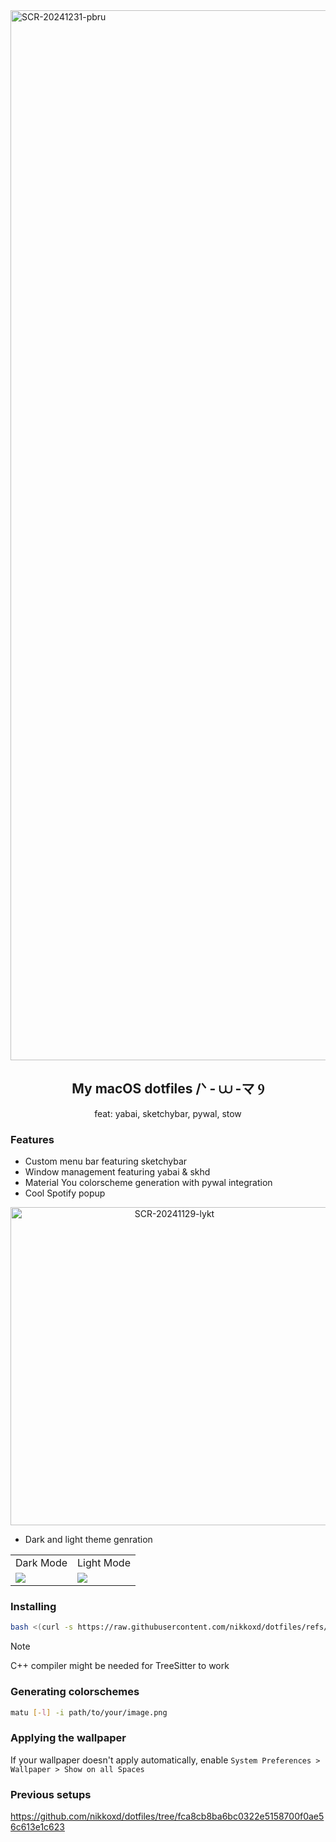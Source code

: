 <img width="1680" alt="SCR-20241231-pbru" src="https://github.com/user-attachments/assets/7ce2d5a5-522e-438a-a80f-d680edb2f877" />

<h2 align="center">My macOS dotfiles /ᐠ - ⩊ -マ Ⳋ</h2>

<p align="center">feat: yabai, sketchybar, pywal, stow</p>

### Features
- Custom menu bar featuring sketchybar
- Window management featuring yabai & skhd
- Material You colorscheme generation with pywal integration
- Cool Spotify popup

<p align="center">
  <img width="509" alt="SCR-20241129-lykt" src="https://github.com/user-attachments/assets/c802f341-28f8-4269-96e3-3eedd087c0e1">
</p>

- Dark and light theme genration
<table>
  <tr>
    <td>Dark Mode</td>
    <td>Light Mode</td>
  </tr>
  <tr>
    <td><img src="https://github.com/user-attachments/assets/7ee20294-a989-4d1b-a736-6dba3e77920c"></td>
    <td><img src="https://github.com/user-attachments/assets/e11e2817-5336-4c4c-870d-4bf9ced0fa05"></td>
  </tr>
</table>



### Installing

```sh
bash <(curl -s https://raw.githubusercontent.com/nikkoxd/dotfiles/refs/heads/main/install.sh)>
```

> [!NOTE]
> C++ compiler might be needed for TreeSitter to work

### Generating colorschemes
```bash
matu [-l] -i path/to/your/image.png 
```
### Applying the wallpaper
If your wallpaper doesn't apply automatically,
enable `System Preferences > Wallpaper > Show on all Spaces`

### Previous setups
https://github.com/nikkoxd/dotfiles/tree/fca8cb8ba6bc0322e5158700f0ae56c613e1c623
